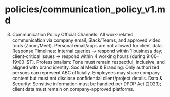 # policies/communication_policy_v1.md
3. Communication Policy
Official Channels: All work-related communication via company email, Slack/Teams, and approved video tools (Zoom/Meet). Personal email/apps are not allowed for client data.
Response Timelines: Internal queries → respond within 1 business day; client-critical issues → respond within 4 working hours (during 9:00–19:00 IST).
Professionalism: Tone must remain respectful, inclusive, and aligned with brand identity.
Social Media & Branding: Only authorized persons can represent ABC officially. Employees may share company content but must not disclose confidential client/project details.
Data & Security: Sensitive information must be handled per DPDP Act (2023); client data must remain on company-approved platforms.
